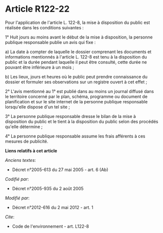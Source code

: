 # Article R122-22

Pour l'application de l'article L. 122-8, la mise à disposition du public est réalisée dans les conditions suivantes : 

1° Huit jours au moins avant le début de la mise à disposition, la personne publique responsable publie un avis qui fixe : 

a) La date à compter de laquelle le dossier comprenant les documents et informations mentionnés à l'article L. 122-8 est tenu
à la disposition du public et la durée pendant laquelle il peut être consulté, cette durée ne pouvant être inférieure à un
mois ; 

b) Les lieux, jours et heures où le public peut prendre connaissance du dossier et formuler ses observations sur un registre
ouvert à cet effet ; 

2° L'avis mentionné au 1° est publié dans au moins un journal diffusé dans le territoire concerné par le plan, schéma,
programme ou document de planification et sur le site internet de la personne publique responsable lorsqu'elle dispose d'un
tel site ; 

3° La personne publique responsable dresse le bilan de la mise à disposition du public et le tient à la disposition du public
selon des procédés qu'elle détermine ; 

4° La personne publique responsable assume les frais afférents à ces mesures de publicité.

**Liens relatifs à cet article**

_Anciens textes_:

  - Décret n°2005-613 du 27 mai 2005 - art. 6 (Ab)

_Codifié par_:

  - Décret n°2005-935 du 2 août 2005

_Modifié par_:

  - Décret n°2012-616 du 2 mai 2012 - art. 1

_Cite_:

  - Code de l'environnement - art. L122-8
